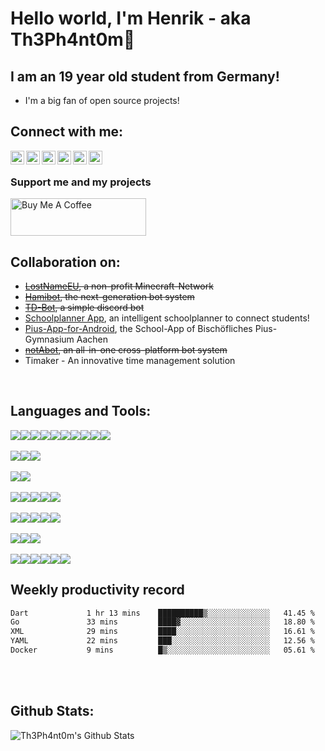 # Hello world, I'm Henrik - aka Th3Ph4nt0m👋

## I am an 19 year old student from Germany!


- I'm a big fan of open source projects!

## Connect with me:

[<img align="left" alt="Th3Ph4nt0m | Twitter" width="22px" src="https://cdn.jsdelivr.net/npm/simple-icons@v3/icons/twitter.svg" />][twitter] 
[<img align="left" alt="Th3Ph4nt0m | Instagram" width="22px" src="https://cdn.jsdelivr.net/npm/simple-icons@v3/icons/instagram.svg" />][instagram] 
[<img align="left" alt="Th3Ph4nt0m | Telegram" width="22px" src="https://cdn.jsdelivr.net/npm/simple-icons@v3/icons/telegram.svg" />][telegram] 
[<img align="left" alt="Th3Ph4nt0m | Gitlab" width="22px" src="https://cdn.jsdelivr.net/npm/simple-icons@v3/icons/gitlab.svg" />][gitlab] 
[<img align="left" alt="Th3Ph4nt0m | Github" width="22px" src="https://cdn.jsdelivr.net/npm/simple-icons@v3/icons/github.svg" />][github]
[<img align="left" alt="Th3Ph4nt0m | LinkedIn" width="22px" src="https://cdn.jsdelivr.net/npm/simple-icons@v3/icons/linkedin.svg" />][linkedin]
<br>
### Support me and my projects
<a href="https://www.buymeacoffee.com/th3ph4nt0m" target="_blank"><img src="https://cdn.buymeacoffee.com/buttons/v2/default-yellow.png" alt="Buy Me A Coffee" style="height: 60px !important;width: 217px !important;" ></a>
<br>

## Collaboration on:

- ~~[LostNameEU][lostnameweb], a non-profit Minecraft-Network~~
- ~~[Hamibot][hamibotGH], the next-generation bot system~~
- ~~[TD-Bot][tdbotGH], a simple discord bot~~
- [Schoolplanner App][schoolplannerGH], an intelligent schoolplanner to connect students!
- [Pius-App-for-Android][piusappGH], the School-App of Bischöfliches Pius-Gymnasium Aachen
- ~~[notAbot][nab], an all-in-one cross-platform bot system~~
- Timaker - An innovative time management solution
<br>

## Languages and Tools:

<img src="https://img.shields.io/badge/java-007396.svg?&style=for-the-badge&logo=java&logoColor=white"/><img src="https://img.shields.io/badge/maven-C71A36.svg?&style=for-the-badge&logo=apache%20maven&logoColor=white"/><img src="https://img.shields.io/badge/Yarn-2C8EBB.svg?&style=for-the-badge&logo=Yarn&logoColor=white"/><img src="https://img.shields.io/badge/Dart-02569B.svg?&style=for-the-badge&logo=Dart&logoColor=white"/><img src="https://img.shields.io/badge/Node-339933.svg?&style=for-the-badge&logo=node.js&logoColor=white"/><img src="https://img.shields.io/badge/go-00ADD8.svg?&style=for-the-badge&logo=go&logoColor=white"/><img src="https://img.shields.io/badge/-Typescript-3178c6?style=for-the-badge&logo=typescript&logoColor=white"/><img src="https://img.shields.io/badge/-HTML5-E34F26?style=for-the-badge&logo=HTML5&logoColor=white"/><img src="https://img.shields.io/badge/-JavaScript-F7DF1E?style=for-the-badge&logo=JavaScript&logoColor=white"/><img src="https://img.shields.io/badge/-CSS3-1572B6?style=for-the-badge&logo=CSS3&logoColor=white"/>
<br>
<br>
<img src="https://img.shields.io/badge/mysql-4479A1.svg?&style=for-the-badge&logo=mysql&logoColor=white"/><img src="https://img.shields.io/badge/mariadb-003545.svg?&style=for-the-badge&logo=mariadb&logoColor=white"/><img src="https://img.shields.io/badge/-MongoDB-13aa52?style=for-the-badge&logo=mongodb&logoColor=white"/>
<br>
<br>
<img src="https://img.shields.io/badge/-Bootstrap-7952B3?style=for-the-badge&logo=Bootstrap&logoColor=white"/><img src="https://img.shields.io/badge/Flutter-02569B.svg?&style=for-the-badge&logo=Flutter&logoColor=white"/>
<br>
<br>
<img src="https://img.shields.io/badge/-IntelliJ%20IDEA-5e2495?style=for-the-badge&logo=intellij%20idea&logoColor=white"/><img src="https://img.shields.io/badge/android%20studio-3DDC84.svg?&style=for-the-badge&logo=android%20studio&logoColor=white"><img src="https://img.shields.io/badge/visual%20studio%20code-007ACC.svg?&style=for-the-badge&logo=visual%20studio%20code&logoColor=white"/><img src="https://img.shields.io/badge/Insomnia-5849BE.svg?&style=for-the-badge&logo=Insomnia&logoColor=white"/><img src="https://img.shields.io/badge/InVision-FF3366.svg?&style=for-the-badge&logo=InVision&logoColor=white"/>
<br>
<br>
<img src="https://img.shields.io/badge/DuckDuckGo-DE5833.svg?&style=for-the-badge&logo=DuckDuckGo&logoColor=white"/><img src="https://img.shields.io/badge/Firefox%20Browser-FF7139.svg?&style=for-the-badge&logo=Firefox%20Browser&logoColor=white"/><img src="https://img.shields.io/badge/Brave%20Browser-FB542B.svg?&style=for-the-badge&logo=Brave&logoColor=white"/><img src="https://img.shields.io/badge/WakaTime-000000.svg?&style=for-the-badge&logo=WakaTime&logoColor=white"/><img src="https://img.shields.io/badge/Stack%20Overflow-FE7A16.svg?&style=for-the-badge&logo=Stack%20Overflow&logoColor=white"/>
<br>
<br>
<img src="https://img.shields.io/badge/git-F05032.svg?&style=for-the-badge&logo=git&logoColor=white"/><img src="https://img.shields.io/badge/gitlab%20-FCA121.svg?&style=for-the-badge&logo=gitlab&logoColor=white"/><img src="https://img.shields.io/badge/github%20-181717.svg?&style=for-the-badge&logo=github&logoColor=white"/>
<br>
<br>
<img src="https://img.shields.io/badge/Raspberry%20Pi%20-C51A4A.svg?&style=for-the-badge&logo=Raspberry%20Pi&logoColor=white"/><img src="https://img.shields.io/badge/OnePlus%20-F5010C.svg?&style=for-the-badge&logo=OnePlus&logoColor=white"/><img src="https://img.shields.io/badge/Android%20-3DDC84.svg?&style=for-the-badge&logo=Android&logoColor=white"/><img src="https://img.shields.io/badge/Ubuntu%20-E95420.svg?&style=for-the-badge&logo=Ubuntu&logoColor=white"/><img src="https://img.shields.io/badge/Cloudflare%20-F38020.svg?&style=for-the-badge&logo=Cloudflare&logoColor=white"/><img src="https://img.shields.io/badge/Nextcloud%20-0082C9.svg?&style=for-the-badge&logo=Nextcloud&logoColor=white"/>
<br>

## Weekly productivity record

<!--START_SECTION:waka-->

```txt
Dart             1 hr 13 mins    ██████████▒░░░░░░░░░░░░░░   41.45 %
Go               33 mins         ████▓░░░░░░░░░░░░░░░░░░░░   18.80 %
XML              29 mins         ████░░░░░░░░░░░░░░░░░░░░░   16.61 %
YAML             22 mins         ███░░░░░░░░░░░░░░░░░░░░░░   12.56 %
Docker           9 mins          █▒░░░░░░░░░░░░░░░░░░░░░░░   05.61 %
```

<!--END_SECTION:waka-->

<br>
<br>


## Github Stats:
<img align="left" alt="Th3Ph4nt0m's Github Stats" src="https://github-readme-stats.vercel.app/api?username=Th3Ph4nt0m&show_icons=true&hide_border=true">
  <br>
  <br>
  <br>
  <br>
  <br>
  <br>
  <br>
  <br>
  <br>
  <br>

[lostnameweb]: https://lostname.eu/
[twitter]: https://twitter.com/th3ph4nt0m_dev
[instagram]: https://instagram.com/th3ph4nt0m_dev
[telegram]: https://t.me/h3nrik_s
[gitlab]: https://gitlab.com/Th3Ph4nt0m
[github]: https://github.com/th3ph4nt0m
[linkedin]: https://www.linkedin.com/in/henrik-steffens
[hamibotGH]: https://github.com/nicosammitohamibot
[tdbotGH]: https://github.com/Th3Ph4nt0m/TD-Bot
[schoolplannerGH]: https://github.com/flowhorn/schulplaner
[piusappGH]: https://github.com/michael-mosler/Pius-App-for-Android/
[nab]: https://www.notabot.cc/
